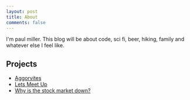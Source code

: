```yaml
---
layout: post
title: About
comments: false
---
```


I'm paul miller. This blog will be about code, sci fi, beer, hiking, family and whatever else I feel like. 


## Projects

* [Aggorvites](http://aggrovites.northbriton.net) 
* [Lets Meet Up](http://meet.northbriton.net)
* [Why is the stock market down?](http://whyisthestockmarketdown.com)

